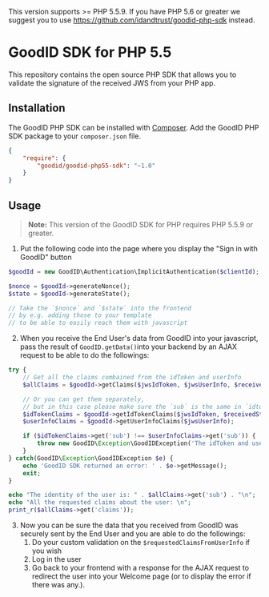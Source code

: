 
This version supports >= PHP 5.5.9. If you have PHP 5.6 or greater we suggest you to use https://github.com/idandtrust/goodid-php-sdk instead.

# GoodID SDK for PHP 5.5

This repository contains the open source PHP SDK that allows you to validate the signature of the received JWS from your PHP app.


## Installation

The GoodID PHP SDK can be installed with [Composer](https://getcomposer.org/). Add the GoodID PHP SDK package to your `composer.json` file.

```json
{
    "require": {
        "goodid/goodid-php55-sdk": "~1.0"
    }
}
```

## Usage

> **Note:** This version of the GoodID SDK for PHP requires PHP 5.5.9 or greater.

1. Put the following code into the page where you display the "Sign in with GoodID" button

```php
$goodId = new GoodID\Authentication\ImplicitAuthentication($clientId);

$nonce = $goodId->generateNonce();
$state = $goodId->generateState();

// Take the `$nonce` and `$state` into the frontend
// by e.g. adding those to your template
// to be able to easily reach them with javascript

```

2. When you receive the End User's data from GoodID into your javascript, 
pass the result of `GoodID.getData()`into your backend 
by an AJAX request to be able to do the followings:

```php
try {
    // Get all the claims combained from the idToken and userInfo
    $allClaims = $goodId->getClaims($jwsIdToken, $jwsUserInfo, $receivedState);

    // Or you can get them separately,
    // but in this case please make sure the `sub` is the same in `idtoken` and `userinfo`
    $idTokenClaims = $goodId->getIdTokenClaims($jwsIdToken, $receivedState);
    $userInfoClaims = $goodId->getUserInfoClaims($jwsUserInfo);

    if ($idTokenClaims->get('sub') !== $userInfoClaims->get('sub')) {
        throw new GoodID\Exception\GoodIDException('The idToken and userinfo data belong to different users.');
    }
} catch(GoodID\Exception\GoodIDException $e) {
    echo 'GoodID SDK returned an error: ' . $e->getMessage();
    exit;
}

echo "The identity of the user is: " . $allClaims->get('sub') . "\n";
echo "All the requested claims about the user: \n";
print_r($allClaims->get('claims'));

```

3. Now you can be sure the data that you received from GoodID was securely sent by the End User and you are able to do the followings:
    1. Do your custom validation on the `$requestedClaimsFromUserInfo` if you wish
    2. Log in the user
    3. Go back to your frontend with a response for the AJAX request to redirect the user into your Welcome page (or to display the error if there was any.).
